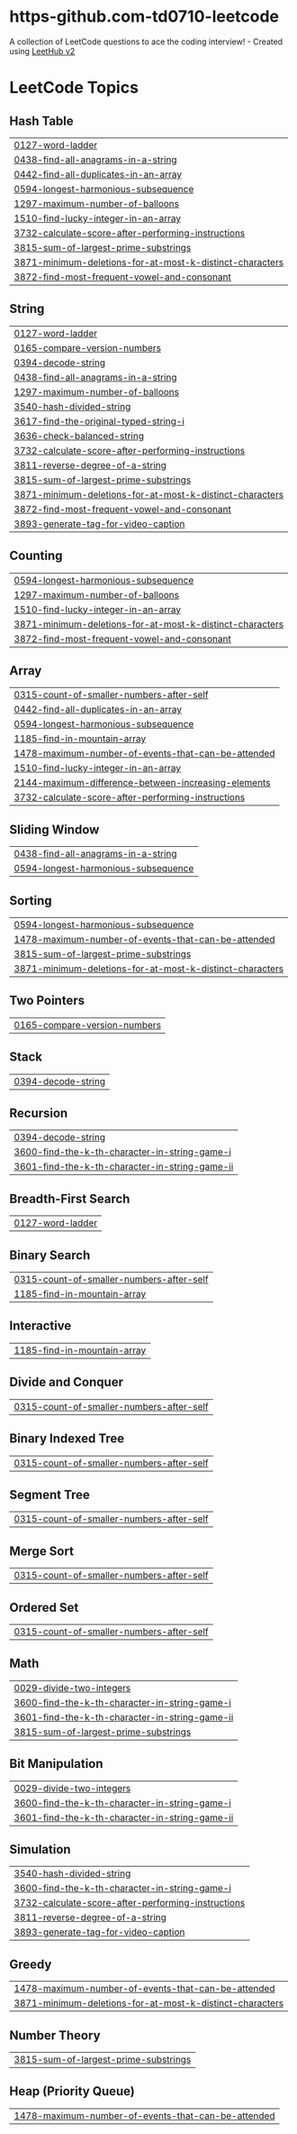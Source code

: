 # https-github.com-td0710-leetcode
A collection of LeetCode questions to ace the coding interview! - Created using [LeetHub v2](https://github.com/arunbhardwaj/LeetHub-2.0)

<!---LeetCode Topics Start-->
# LeetCode Topics
## Hash Table
|  |
| ------- |
| [0127-word-ladder](https://github.com/td0710/https-github.com-td0710-leetcode/tree/master/0127-word-ladder) |
| [0438-find-all-anagrams-in-a-string](https://github.com/td0710/https-github.com-td0710-leetcode/tree/master/0438-find-all-anagrams-in-a-string) |
| [0442-find-all-duplicates-in-an-array](https://github.com/td0710/https-github.com-td0710-leetcode/tree/master/0442-find-all-duplicates-in-an-array) |
| [0594-longest-harmonious-subsequence](https://github.com/td0710/https-github.com-td0710-leetcode/tree/master/0594-longest-harmonious-subsequence) |
| [1297-maximum-number-of-balloons](https://github.com/td0710/https-github.com-td0710-leetcode/tree/master/1297-maximum-number-of-balloons) |
| [1510-find-lucky-integer-in-an-array](https://github.com/td0710/https-github.com-td0710-leetcode/tree/master/1510-find-lucky-integer-in-an-array) |
| [3732-calculate-score-after-performing-instructions](https://github.com/td0710/https-github.com-td0710-leetcode/tree/master/3732-calculate-score-after-performing-instructions) |
| [3815-sum-of-largest-prime-substrings](https://github.com/td0710/https-github.com-td0710-leetcode/tree/master/3815-sum-of-largest-prime-substrings) |
| [3871-minimum-deletions-for-at-most-k-distinct-characters](https://github.com/td0710/https-github.com-td0710-leetcode/tree/master/3871-minimum-deletions-for-at-most-k-distinct-characters) |
| [3872-find-most-frequent-vowel-and-consonant](https://github.com/td0710/https-github.com-td0710-leetcode/tree/master/3872-find-most-frequent-vowel-and-consonant) |
## String
|  |
| ------- |
| [0127-word-ladder](https://github.com/td0710/https-github.com-td0710-leetcode/tree/master/0127-word-ladder) |
| [0165-compare-version-numbers](https://github.com/td0710/https-github.com-td0710-leetcode/tree/master/0165-compare-version-numbers) |
| [0394-decode-string](https://github.com/td0710/https-github.com-td0710-leetcode/tree/master/0394-decode-string) |
| [0438-find-all-anagrams-in-a-string](https://github.com/td0710/https-github.com-td0710-leetcode/tree/master/0438-find-all-anagrams-in-a-string) |
| [1297-maximum-number-of-balloons](https://github.com/td0710/https-github.com-td0710-leetcode/tree/master/1297-maximum-number-of-balloons) |
| [3540-hash-divided-string](https://github.com/td0710/https-github.com-td0710-leetcode/tree/master/3540-hash-divided-string) |
| [3617-find-the-original-typed-string-i](https://github.com/td0710/https-github.com-td0710-leetcode/tree/master/3617-find-the-original-typed-string-i) |
| [3636-check-balanced-string](https://github.com/td0710/https-github.com-td0710-leetcode/tree/master/3636-check-balanced-string) |
| [3732-calculate-score-after-performing-instructions](https://github.com/td0710/https-github.com-td0710-leetcode/tree/master/3732-calculate-score-after-performing-instructions) |
| [3811-reverse-degree-of-a-string](https://github.com/td0710/https-github.com-td0710-leetcode/tree/master/3811-reverse-degree-of-a-string) |
| [3815-sum-of-largest-prime-substrings](https://github.com/td0710/https-github.com-td0710-leetcode/tree/master/3815-sum-of-largest-prime-substrings) |
| [3871-minimum-deletions-for-at-most-k-distinct-characters](https://github.com/td0710/https-github.com-td0710-leetcode/tree/master/3871-minimum-deletions-for-at-most-k-distinct-characters) |
| [3872-find-most-frequent-vowel-and-consonant](https://github.com/td0710/https-github.com-td0710-leetcode/tree/master/3872-find-most-frequent-vowel-and-consonant) |
| [3893-generate-tag-for-video-caption](https://github.com/td0710/https-github.com-td0710-leetcode/tree/master/3893-generate-tag-for-video-caption) |
## Counting
|  |
| ------- |
| [0594-longest-harmonious-subsequence](https://github.com/td0710/https-github.com-td0710-leetcode/tree/master/0594-longest-harmonious-subsequence) |
| [1297-maximum-number-of-balloons](https://github.com/td0710/https-github.com-td0710-leetcode/tree/master/1297-maximum-number-of-balloons) |
| [1510-find-lucky-integer-in-an-array](https://github.com/td0710/https-github.com-td0710-leetcode/tree/master/1510-find-lucky-integer-in-an-array) |
| [3871-minimum-deletions-for-at-most-k-distinct-characters](https://github.com/td0710/https-github.com-td0710-leetcode/tree/master/3871-minimum-deletions-for-at-most-k-distinct-characters) |
| [3872-find-most-frequent-vowel-and-consonant](https://github.com/td0710/https-github.com-td0710-leetcode/tree/master/3872-find-most-frequent-vowel-and-consonant) |
## Array
|  |
| ------- |
| [0315-count-of-smaller-numbers-after-self](https://github.com/td0710/https-github.com-td0710-leetcode/tree/master/0315-count-of-smaller-numbers-after-self) |
| [0442-find-all-duplicates-in-an-array](https://github.com/td0710/https-github.com-td0710-leetcode/tree/master/0442-find-all-duplicates-in-an-array) |
| [0594-longest-harmonious-subsequence](https://github.com/td0710/https-github.com-td0710-leetcode/tree/master/0594-longest-harmonious-subsequence) |
| [1185-find-in-mountain-array](https://github.com/td0710/https-github.com-td0710-leetcode/tree/master/1185-find-in-mountain-array) |
| [1478-maximum-number-of-events-that-can-be-attended](https://github.com/td0710/https-github.com-td0710-leetcode/tree/master/1478-maximum-number-of-events-that-can-be-attended) |
| [1510-find-lucky-integer-in-an-array](https://github.com/td0710/https-github.com-td0710-leetcode/tree/master/1510-find-lucky-integer-in-an-array) |
| [2144-maximum-difference-between-increasing-elements](https://github.com/td0710/https-github.com-td0710-leetcode/tree/master/2144-maximum-difference-between-increasing-elements) |
| [3732-calculate-score-after-performing-instructions](https://github.com/td0710/https-github.com-td0710-leetcode/tree/master/3732-calculate-score-after-performing-instructions) |
## Sliding Window
|  |
| ------- |
| [0438-find-all-anagrams-in-a-string](https://github.com/td0710/https-github.com-td0710-leetcode/tree/master/0438-find-all-anagrams-in-a-string) |
| [0594-longest-harmonious-subsequence](https://github.com/td0710/https-github.com-td0710-leetcode/tree/master/0594-longest-harmonious-subsequence) |
## Sorting
|  |
| ------- |
| [0594-longest-harmonious-subsequence](https://github.com/td0710/https-github.com-td0710-leetcode/tree/master/0594-longest-harmonious-subsequence) |
| [1478-maximum-number-of-events-that-can-be-attended](https://github.com/td0710/https-github.com-td0710-leetcode/tree/master/1478-maximum-number-of-events-that-can-be-attended) |
| [3815-sum-of-largest-prime-substrings](https://github.com/td0710/https-github.com-td0710-leetcode/tree/master/3815-sum-of-largest-prime-substrings) |
| [3871-minimum-deletions-for-at-most-k-distinct-characters](https://github.com/td0710/https-github.com-td0710-leetcode/tree/master/3871-minimum-deletions-for-at-most-k-distinct-characters) |
## Two Pointers
|  |
| ------- |
| [0165-compare-version-numbers](https://github.com/td0710/https-github.com-td0710-leetcode/tree/master/0165-compare-version-numbers) |
## Stack
|  |
| ------- |
| [0394-decode-string](https://github.com/td0710/https-github.com-td0710-leetcode/tree/master/0394-decode-string) |
## Recursion
|  |
| ------- |
| [0394-decode-string](https://github.com/td0710/https-github.com-td0710-leetcode/tree/master/0394-decode-string) |
| [3600-find-the-k-th-character-in-string-game-i](https://github.com/td0710/https-github.com-td0710-leetcode/tree/master/3600-find-the-k-th-character-in-string-game-i) |
| [3601-find-the-k-th-character-in-string-game-ii](https://github.com/td0710/https-github.com-td0710-leetcode/tree/master/3601-find-the-k-th-character-in-string-game-ii) |
## Breadth-First Search
|  |
| ------- |
| [0127-word-ladder](https://github.com/td0710/https-github.com-td0710-leetcode/tree/master/0127-word-ladder) |
## Binary Search
|  |
| ------- |
| [0315-count-of-smaller-numbers-after-self](https://github.com/td0710/https-github.com-td0710-leetcode/tree/master/0315-count-of-smaller-numbers-after-self) |
| [1185-find-in-mountain-array](https://github.com/td0710/https-github.com-td0710-leetcode/tree/master/1185-find-in-mountain-array) |
## Interactive
|  |
| ------- |
| [1185-find-in-mountain-array](https://github.com/td0710/https-github.com-td0710-leetcode/tree/master/1185-find-in-mountain-array) |
## Divide and Conquer
|  |
| ------- |
| [0315-count-of-smaller-numbers-after-self](https://github.com/td0710/https-github.com-td0710-leetcode/tree/master/0315-count-of-smaller-numbers-after-self) |
## Binary Indexed Tree
|  |
| ------- |
| [0315-count-of-smaller-numbers-after-self](https://github.com/td0710/https-github.com-td0710-leetcode/tree/master/0315-count-of-smaller-numbers-after-self) |
## Segment Tree
|  |
| ------- |
| [0315-count-of-smaller-numbers-after-self](https://github.com/td0710/https-github.com-td0710-leetcode/tree/master/0315-count-of-smaller-numbers-after-self) |
## Merge Sort
|  |
| ------- |
| [0315-count-of-smaller-numbers-after-self](https://github.com/td0710/https-github.com-td0710-leetcode/tree/master/0315-count-of-smaller-numbers-after-self) |
## Ordered Set
|  |
| ------- |
| [0315-count-of-smaller-numbers-after-self](https://github.com/td0710/https-github.com-td0710-leetcode/tree/master/0315-count-of-smaller-numbers-after-self) |
## Math
|  |
| ------- |
| [0029-divide-two-integers](https://github.com/td0710/https-github.com-td0710-leetcode/tree/master/0029-divide-two-integers) |
| [3600-find-the-k-th-character-in-string-game-i](https://github.com/td0710/https-github.com-td0710-leetcode/tree/master/3600-find-the-k-th-character-in-string-game-i) |
| [3601-find-the-k-th-character-in-string-game-ii](https://github.com/td0710/https-github.com-td0710-leetcode/tree/master/3601-find-the-k-th-character-in-string-game-ii) |
| [3815-sum-of-largest-prime-substrings](https://github.com/td0710/https-github.com-td0710-leetcode/tree/master/3815-sum-of-largest-prime-substrings) |
## Bit Manipulation
|  |
| ------- |
| [0029-divide-two-integers](https://github.com/td0710/https-github.com-td0710-leetcode/tree/master/0029-divide-two-integers) |
| [3600-find-the-k-th-character-in-string-game-i](https://github.com/td0710/https-github.com-td0710-leetcode/tree/master/3600-find-the-k-th-character-in-string-game-i) |
| [3601-find-the-k-th-character-in-string-game-ii](https://github.com/td0710/https-github.com-td0710-leetcode/tree/master/3601-find-the-k-th-character-in-string-game-ii) |
## Simulation
|  |
| ------- |
| [3540-hash-divided-string](https://github.com/td0710/https-github.com-td0710-leetcode/tree/master/3540-hash-divided-string) |
| [3600-find-the-k-th-character-in-string-game-i](https://github.com/td0710/https-github.com-td0710-leetcode/tree/master/3600-find-the-k-th-character-in-string-game-i) |
| [3732-calculate-score-after-performing-instructions](https://github.com/td0710/https-github.com-td0710-leetcode/tree/master/3732-calculate-score-after-performing-instructions) |
| [3811-reverse-degree-of-a-string](https://github.com/td0710/https-github.com-td0710-leetcode/tree/master/3811-reverse-degree-of-a-string) |
| [3893-generate-tag-for-video-caption](https://github.com/td0710/https-github.com-td0710-leetcode/tree/master/3893-generate-tag-for-video-caption) |
## Greedy
|  |
| ------- |
| [1478-maximum-number-of-events-that-can-be-attended](https://github.com/td0710/https-github.com-td0710-leetcode/tree/master/1478-maximum-number-of-events-that-can-be-attended) |
| [3871-minimum-deletions-for-at-most-k-distinct-characters](https://github.com/td0710/https-github.com-td0710-leetcode/tree/master/3871-minimum-deletions-for-at-most-k-distinct-characters) |
## Number Theory
|  |
| ------- |
| [3815-sum-of-largest-prime-substrings](https://github.com/td0710/https-github.com-td0710-leetcode/tree/master/3815-sum-of-largest-prime-substrings) |
## Heap (Priority Queue)
|  |
| ------- |
| [1478-maximum-number-of-events-that-can-be-attended](https://github.com/td0710/https-github.com-td0710-leetcode/tree/master/1478-maximum-number-of-events-that-can-be-attended) |
<!---LeetCode Topics End-->
